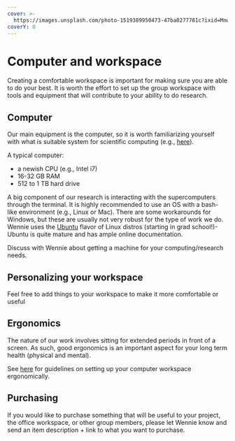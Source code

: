 ```yaml
---
cover: >-
  https://images.unsplash.com/photo-1519389950473-47ba0277781c?ixid=MnwxMjA3fDB8MHxwaG90by1wYWdlfHx8fGVufDB8fHx8&ixlib=rb-1.2.1&auto=format&fit=crop&w=2970&q=80
coverY: 0
---
```


# Computer and workspace

Creating a comfortable workspace is important for making sure you are able to do your best. It is worth the effort to set up the group workspace with tools and equipment that will contribute to your ability to do research.&#x20;

## Computer

Our main equipment is the computer, so it is worth familiarizing yourself with what is suitable system for scientific computing (e.g., [here](https://www.neweggbusiness.com/smartbuyer/buying-guides/build-guide-scientific-computing-pc/)).

A typical computer:&#x20;

* a newish CPU (e.g., Intel i7)
* 16-32 GB RAM
* 512 to 1 TB hard drive

A big component of our research is interacting with the supercomputers through the terminal. It is highly recommended to use an OS with a bash-like environment (e.g., Linux or Mac). There are some workarounds for Windows, but these are usually not very robust for the type of work we do. Wennie uses the [Ubuntu](https://ubuntu.com/download) flavor of Linux distros (starting in grad school!)- Ubuntu is quite mature and has ample online documentation.&#x20;

Discuss with Wennie about getting a machine for your computing/research needs.

## Personalizing your workspace

Feel free to add things to your workspace to make it more comfortable or useful

## Ergonomics

The nature of our work involves sitting for extended periods in front of a screen. As such, good ergonomics is an important aspect for your long term health (physical and mental).&#x20;

See [here](https://hr.utexas.edu/sites/hr.utexas.edu/files/Ergonomic\_Self\_Eval.pdf) for guidelines on setting up your computer workspace ergonomically.

## Purchasing

If you would like to purchase something that will be useful to your project, the office workspace, or other group members, please let Wennie know and send an item description + link to what you want to purchase.
